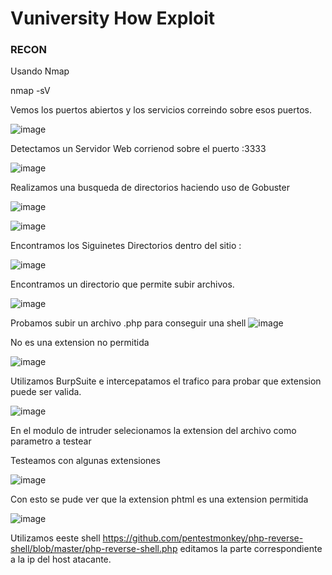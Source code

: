 #  Vuniversity How Exploit

### RECON

Usando Nmap

  nmap -sV 
  
  Vemos los puertos abiertos y los servicios correindo sobre esos puertos.

![image](https://user-images.githubusercontent.com/79328386/144467021-ed6d4345-454d-400b-a130-bbf0c3fd174a.png)


Detectamos un Servidor Web corrienod sobre el puerto :3333

![image](https://user-images.githubusercontent.com/79328386/144467468-7de0d978-0e70-4dd7-b1f4-346f65b0eb3d.png)

Realizamos una busqueda de directorios haciendo uso de Gobuster

![image](https://user-images.githubusercontent.com/79328386/144467922-e37579c9-ad52-4925-9881-ec11fcc4433e.png)



![image](https://user-images.githubusercontent.com/79328386/144468068-afcf957d-6537-4c0b-a159-b5ffce0f2f2d.png)


Encontramos los Siguinetes Directorios dentro del sitio :

![image](https://user-images.githubusercontent.com/79328386/144468203-3b5df6e7-a981-403c-8b41-8006f1a2be1e.png)

Encontramos un directorio que permite subir archivos.

![image](https://user-images.githubusercontent.com/79328386/144468453-e964883c-b2f1-4b2f-b1d1-65e492cb8700.png)

Probamos subir un archivo .php para conseguir una shell
![image](https://user-images.githubusercontent.com/79328386/144468613-550ccb62-89e3-4f51-ae67-e03a3520f7b5.png)


No es una extension no permitida

![image](https://user-images.githubusercontent.com/79328386/144468860-05bc444b-e2c2-4e65-a47a-ae2b8d98175d.png)

Utilizamos BurpSuite e intercepatamos el trafico para probar que extension puede ser valida.

![image](https://user-images.githubusercontent.com/79328386/144469267-515e4465-7bc4-4681-b70d-de433889be86.png)

En el modulo de intruder selecionamos la extension del archivo como parametro a testear

Testeamos con algunas extensiones

![image](https://user-images.githubusercontent.com/79328386/144469642-33c0d2e8-d959-4736-9afa-117c8f466842.png)

Con esto se pude ver que la extension phtml es una extension permitida

![image](https://user-images.githubusercontent.com/79328386/144469971-a1e35699-b96d-4c2f-962f-03c82094d91c.png)

Utilizamos eeste shell https://github.com/pentestmonkey/php-reverse-shell/blob/master/php-reverse-shell.php editamos la parte correspondiente a la ip del host atacante.



